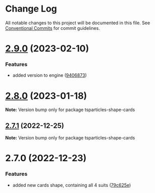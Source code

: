 # Change Log

All notable changes to this project will be documented in this file.
See [Conventional Commits](https://conventionalcommits.org) for commit guidelines.

# [2.9.0](https://github.com/matteobruni/tsparticles/compare/tsparticles-shape-cards@2.8.0...tsparticles-shape-cards@2.9.0) (2023-02-10)

### Features

-   added version to engine ([9406873](https://github.com/matteobruni/tsparticles/commit/9406873c6551b59e64edbe3a0e4fe59ef2cde4c6))

# [2.8.0](https://github.com/matteobruni/tsparticles/compare/tsparticles-shape-cards@2.7.1...tsparticles-shape-cards@2.8.0) (2023-01-18)

**Note:** Version bump only for package tsparticles-shape-cards

## [2.7.1](https://github.com/matteobruni/tsparticles/compare/tsparticles-shape-cards@2.7.0...tsparticles-shape-cards@2.7.1) (2022-12-25)

**Note:** Version bump only for package tsparticles-shape-cards

# 2.7.0 (2022-12-23)

### Features

-   added new cards shape, containing all 4 suits ([79c625e](https://github.com/matteobruni/tsparticles/commit/79c625ed818d42616bb8fbc0d5c098f5f8cf1a69))
